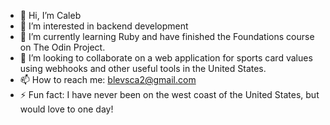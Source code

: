 - 👋 Hi, I’m Caleb
- 👀 I’m interested in backend development
- 🌱 I’m currently learning Ruby and have finished the Foundations course on The Odin Project.
- 💞️ I’m looking to collaborate on a web application for sports card values using webhooks and other useful tools in the United States.
- 📫 How to reach me: blevsca2@gmail.com
- ⚡ Fun fact: I have never been on the west coast of the United States, but would love to one day!

<!---
blevical/blevical is a ✨ special ✨ repository because its `README.md` (this file) appears on your GitHub profile.
You can click the Preview link to take a look at your changes.
--->
